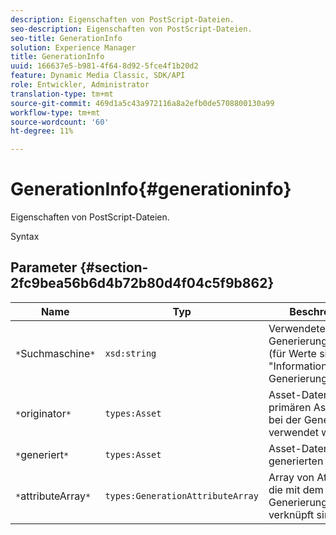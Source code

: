 ```yaml
---
description: Eigenschaften von PostScript-Dateien.
seo-description: Eigenschaften von PostScript-Dateien.
seo-title: GenerationInfo
solution: Experience Manager
title: GenerationInfo
uuid: 166637e5-b981-4f64-8d92-5fce4f1b20d2
feature: Dynamic Media Classic, SDK/API
role: Entwickler, Administrator
translation-type: tm+mt
source-git-commit: 469d1a5c43a972116a8a2efb0de5708800130a99
workflow-type: tm+mt
source-wordcount: '60'
ht-degree: 11%

---
```



# GenerationInfo{#generationinfo}

Eigenschaften von PostScript-Dateien.

Syntax

## Parameter {#section-2fc9bea56b6d4b72b80d4f04c5f9b862}

| Name | Typ | Beschreibung |
|---|---|---|
| `*`Suchmaschine`*` | `xsd:string` | Verwendete Generierungsmaschine (für Werte siehe &quot;Informationen zur Generierung&quot;). |
| `*`originator`*` | `types:Asset` | Asset-Datensatz des primären Assets, das bei der Generierung verwendet wird. |
| `*`generiert`*` | `types:Asset` | Asset-Datensatz des generierten Assets. |
| `*`attributeArray`*` | `types:GenerationAttributeArray` | Array von Attributen, die mit dem Generierungsprozess verknüpft sind. |

